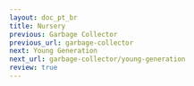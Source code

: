 ```yaml
---
layout: doc_pt_br
title: Nursery
previous: Garbage Collector
previous_url: garbage-collector
next: Young Generation
next_url: garbage-collector/young-generation
review: true
---
```

